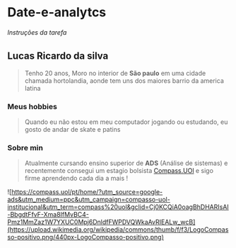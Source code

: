 # Date-e-analytcs
###### Instruções da tarefa

## Lucas Ricardo da silva
> Tenho 20 anos, Moro no interior de **São paulo** em uma cidade chamada hortolandia, aonde tem uns dos maiores barrio da america latina

### Meus hobbies 
> Quando eu não estou em meu computador jogando ou estudando, eu gosto de andar de skate e patins

### Sobre min
> Atualmente cursando ensino superior de **ADS** (Análise de sistemas) e recentemente consegui um estagio bolsista [Compass.UOl](https://compass.uol/pt/home/?utm_source=google-ads&utm_medium=ppc&utm_campaign=compasso-uol-institucional&utm_term=compass%20uol&gclid=Cj0KCQiAutyfBhCMARIsAMgcRJTeZfCHuAzaRmbHdDr9JuqAWMK83Si2CONQqLolqpiELnycb2HfT7oaAm-eEALw_wcB) e sigo firme aprendendo cada dia a mais !


![https://compass.uol/pt/home/?utm_source=google-ads&utm_medium=ppc&utm_campaign=compasso-uol-institucional&utm_term=compass%20uol&gclid=Cj0KCQiA0oagBhDHARIsAI-BbgdtFfvF-Xma8IfMvBC4-Pmz1MmZaz1W7YXUC0Mpj6DnldfFWPDVQWkaAvRIEALw_wcB](https://upload.wikimedia.org/wikipedia/commons/thumb/f/f3/LogoCompasso-positivo.png/440px-LogoCompasso-positivo.png)
